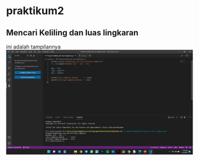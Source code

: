# praktikum2

## Mencari Keliling dan luas lingkaran
ini adalah tampilannya
![Gambar 1](screenshot/ss.png)